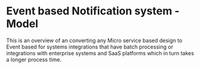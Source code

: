 # Event based Notification system - Model
This is an overview of an converting any Micro service based design to Event based for systems integrations that have batch processing or integrations with enterprise systems and SaaS platforms which in turn takes a longer process time.
